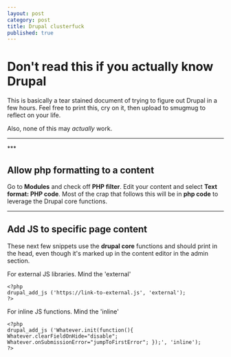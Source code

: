 ```yaml
---
layout: post
category: post
title: Drupal clusterfuck
published: true
---
```


# Don't read this if you actually know Drupal #

This is basically a tear stained document of trying to figure out Drupal in a few hours. Feel free to print this, cry on it, then upload to smugmug to reflect on your life.

Also, none of this may *actually* work.

<hr class="rule">
***

## Allow php formatting to a content ##

Go to **Modules** and check off **PHP filter**. Edit your content and select **Text format: PHP code**. Most of the crap that follows this will be in **php code** to leverage the Drupal core functions. 

***

## Add JS to specific page content

These next few snippets use the **drupal core** functions and should print in the head, even though it's marked up in the content editor in the admin section.

For external JS libraries. Mind the 'external'

	<?php
	drupal_add_js ('https://link-to-external.js', 'external');
	?>
        
For inline JS functions. Mind the 'inline'

	<?php
	drupal_add_js ('Whatever.init(function(){ Whatever.clearFieldOnHide="disable";					Whatever.onSubmissionError="jumpToFirstError"; });', 'inline');
	?>
        

